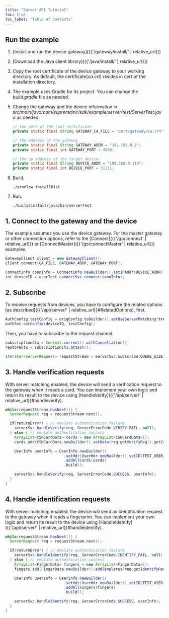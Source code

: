 ```yaml
---
title: "Server API Tutorial"
toc: true
toc_label: "Table of Contents"
---
```


## Run the example

1. [Install and run the device gateway]({{'/gateway/install/' | relative_url}})
2. [Download the Java client library]({{'/java/install/' | relative_url}})
3. Copy the root certificate of the device gateway to your working directory. As default, the certificate(_ca.crt_) resides in _cert_ of the installation directory. 
4. The example uses Gradle for its project. You can change the _build.gradle_ file as needed.
5. Change the gateway and the device information in _src/main/java/com/supremainc/sdk/example/server/test/ServerTest.java_ as needed.
   
    ```java
    // the path of the root certificate
    private static final String GATEWAY_CA_FILE = "cert/gateway/ca.crt";

    // the address of the gateway
    private static final String GATEWAY_ADDR = "192.168.0.2";
    private static final int GATEWAY_PORT = 4000;

    // the ip address of the target device
    private static final String DEVICE_ADDR = "192.168.0.110"; 
    private static final int DEVICE_PORT = 51211;
    ```
6. Build.

    ```
    ./gradlew installDist
    ```
7. Run.
   
    ```
    ./build/install/java/bin/serverTest
    ```

## 1. Connect to the gateway and the device

The example assumes you use the device gateway. For the master gateway or other connection options, refer to the [Connect]({{'/go/connect' | relative_url}}) or [ConnectMaster]({{'/go/connectMaster' | relative_url}}) examples.

  ```java
  GatewayClient client = new GatewayClient();
  client.connect(CA_FILE, GATEWAY_ADDR, GATEWAY_PORT);

  ConnectInfo connInfo = ConnectInfo.newBuilder().setIPAddr(DEVICE_ADDR).setPort(DEVICE_PORT).setUseSSL(DEVICE_USE_SSL).build();
  int deviceID = userTest.connectSvc.connect(connInfo); 
  ```    

## 2. Subscribe

To receive requests from devices, you have to configure the related options [as described]({{'/api/server/' | relative_url}}#RelatedOptions), first.

  ```java
  AuthConfig testConfig = origConfig.toBuilder().setUseServerMatching(true).build();
  authSvc.setConfig(deviceID, testConfig);
  ```

Then, you have to subscribe to the request channel.

  ```java
  subscriptionCtx = Context.current().withCancellation();
  restoreCtx = subscriptionCtx.attach();

  Iterator<ServerRequest> requestStream = serverSvc.subscribe(QUEUE_SIZE);
  ```

## 3. Handle verification requests

With server matching enabled, the device will send a verification request to the gateway when it reads a card. You can implement your own logic and return its result to the device using [HandleVerify]({{'/api/server/' | relative_url}}#handleverify).

  ```java
  while(requestStream.hasNext()) {
    ServerRequest req = requestStream.next();

    if(returnError) { // emulate authentication failure
      serverSvc.handleVerify(req, ServerErrorCode.VERIFY_FAIL, null);
    } else { // emulate authentication success
      ArrayList<CSNCardData> cards = new ArrayList<CSNCardData>();
      cards.add(CSNCardData.newBuilder().setData(req.getVerifyReq().getCardData()).build());

      UserInfo userInfo = UserInfo.newBuilder()
                            .setHdr(UserHdr.newBuilder().setID(TEST_USER_ID).setNumOfCard(1).build())
                            .addAllCards(cards)
                            .build();

      serverSvc.handleVerify(req, ServerErrorCode.SUCCESS, userInfo);
    }
  }
  ```

## 4. Handle identification requests

With server matching enabled, the device will send an identification request to the gateway when it reads a fingerprint. You can implement your own logic and return its result to the device using [HandleIdentify]({{'/api/server/' | relative_url}}#handleidentify).

  ```java
  while(requestStream.hasNext()) {
    ServerRequest req = requestStream.next();

    if(returnError) { // emulate authentication failure
      serverSvc.handleIdentify(req, ServerErrorCode.IDENTIFY_FAIL, null);
    } else { // emulate authentication success
      ArrayList<FingerData> fingers = new ArrayList<FingerData>();
      fingers.add(FingerData.newBuilder().addTemplates(req.getIdentifyReq().getTemplateData()).addTemplates(req.getIdentifyReq().getTemplateData()).build());

      UserInfo userInfo = UserInfo.newBuilder()
                            .setHdr(UserHdr.newBuilder().setID(TEST_USER_ID).setNumOfFinger(1).build())
                            .addAllFingers(fingers)
                            .build();

      serverSvc.handleIdentify(req, ServerErrorCode.SUCCESS, userInfo);
    }
  }
  ```

